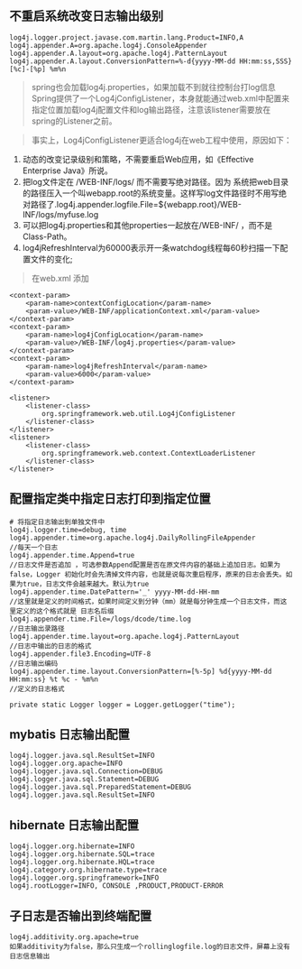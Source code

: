 ##  不重启系统改变日志输出级别
```
log4j.logger.project.javase.com.martin.lang.Product=INFO,A
log4j.appender.A=org.apache.log4j.ConsoleAppender
log4j.appender.A.layout=org.apache.log4j.PatternLayout
log4j.appender.A.layout.ConversionPattern=%-d{yyyy-MM-dd HH:mm:ss,SSS} [%c]-[%p] %m%n
```

> spring也会加载log4j.properties，如果加载不到就往控制台打log信息Spring提供了一个Log4jConfigListener，本身就能通过web.xml中配置来指定位置加载log4j配置文件和log输出路径，注意该listener需要放在spring的Listener之前。

> 事实上，Log4jConfigListener更适合log4j在web工程中使用，原因如下：

1. 动态的改变记录级别和策略，不需要重启Web应用，如《Effective Enterprise Java》所说。
2. 把log文件定在 /WEB-INF/logs/ 而不需要写绝对路径。因为 系统把web目录的路径压入一个叫webapp.root的系统变量。这样写log文件路径时不用写绝对路径了.log4j.appender.logfile.File=${webapp.root}/WEB-INF/logs/myfuse.log
3. 可以把log4j.properties和其他properties一起放在/WEB-INF/ ，而不是Class-Path。
4. log4jRefreshInterval为60000表示开一条watchdog线程每60秒扫描一下配置文件的变化;

> 在web.xml 添加

```
<context-param>
    <param-name>contextConfigLocation</param-name>
    <param-value>/WEB-INF/applicationContext.xml</param-value>
</context-param>
<context-param>
    <param-name>log4jConfigLocation</param-name>
    <param-value>/WEB-INF/log4j.properties</param-value>
</context-param>
<context-param>
    <param-name>log4jRefreshInterval</param-name>
    <param-value>6000</param-value>
</context-param>

<listener>
    <listener-class>
        org.springframework.web.util.Log4jConfigListener
    </listener-class>
</listener>
<listener>
    <listener-class>
        org.springframework.web.context.ContextLoaderListener
    </listener-class>
</listener>
```

## 配置指定类中指定日志打印到指定位置
```
# 将指定日志输出到单独文件中
log4j.logger.time=debug, time
log4j.appender.time=org.apache.log4j.DailyRollingFileAppender
//每天一个日志
log4j.appender.time.Append=true
//日志文件是否追加 ，可选参数Append配置是否在原文件内容的基础上追加日志。如果为false，Logger 初始化时会先清掉文件内容，也就是说每次重启程序，原来的日志会丢失。如果为true，日志文件会越来越大。默认为true
log4j.appender.time.DatePattern='_' yyyy-MM-dd-HH-mm
//这里就是定义的时间格式，如果时间定义到分钟（mm）就是每分钟生成一个日志文件，而这里定义的这个格式就是 日志名后缀
log4j.appender.time.File=/logs/dcode/time.log
//日志输出录路径
log4j.appender.time.layout=org.apache.log4j.PatternLayout
//日志中输出的日志的格式
log4j.appender.file3.Encoding=UTF-8
//日志输出编码
log4j.appender.time.layout.ConversionPattern=[%-5p] %d{yyyy-MM-dd HH:mm:ss} %t %c - %m%n
//定义的日志格式
```

```
private static Logger logger = Logger.getLogger("time");
```

## mybatis 日志输出配置

```
log4j.logger.java.sql.ResultSet=INFO
log4j.logger.org.apache=INFO
log4j.logger.java.sql.Connection=DEBUG
log4j.logger.java.sql.Statement=DEBUG
log4j.logger.java.sql.PreparedStatement=DEBUG
log4j.logger.java.sql.ResultSet=INFO
```

## hibernate 日志输出配置

```
log4j.logger.org.hibernate=INFO
log4j.logger.org.hibernate.SQL=trace
log4j.logger.org.hibernate.HQL=trace
log4j.category.org.hibernate.type=trace
log4j.logger.org.springframework=INFO
log4j.rootLogger=INFO, CONSOLE ,PRODUCT,PRODUCT-ERROR
```

## 子日志是否输出到终端配置
```
log4j.additivity.org.apache=true
如果additivity为false，那么只生成一个rollinglogfile.log的日志文件，屏幕上没有日志信息输出
```



